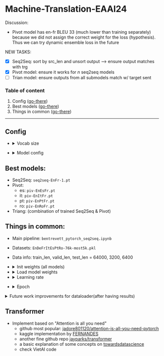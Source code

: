 # Machine-Translation-EAAI24

Discussion:
* Pivot model has en-fr BLEU 33 (much lower than training separately) because we did not assign the correct weight for the loss (hypothesis). Thus we can try dynamic ensemble loss in the future

NEW TASKS:
* [X] Seq2Seq: sort by src_len and unsort output --> ensure output matches with trg
* [X] Pivot model: ensure it works for $n$ seq2seq models
* [ ] Trian model: ensure outputs from all submodels match w/ target sent

### Table of content
1. Config ([go-there](#config))
1. Best models ([go-there](#best-models))
1. Things in common ([go-there](#things-in-common))
---

## Config

* <details><summary>Vocab size</summary>

    Build on first 64000 sentences of data `EnDeFrItEsPtRo-76k-most5k.pkl` with `min_freq=2`:
    * en: 6964
    * fr: 9703
    * es: 10461
    * it: 10712
    * pt: 10721
    * ro: 11989
</details>

* <details><summary>Model config</summary>

    * Embed_Dim = 256
    * Hidden_Dim = 512
    * Dropout = 0.5
</details>

## Best models:
* Seq2Seq: `seq2seq-EnFr-1.pt`
* Pivot:
    * es: `piv-EnEsFr.pt`
    * it: `piv-EnItFr.pt`
    * pt: `piv-EnPtFr.pt`
    * ro: `piv-EnRoFr.pt`
* Triang: (combination of trained Seq2Seq & Pivot)

## Things in common:
* Main pipeline: `bentrevett_pytorch_seq2seq.ipynb`
* Datasets: `EnDeFrItEsPtRo-76k-most5k.pkl`
* Data info: train_len, valid_len, test_len = 64000, 3200, 6400
* <details><summary>Init weights (all models)</summary>

    ```python
    def init_weights(m):
        for name, param in m.named_parameters():
            if 'weight' in name:
                nn.init.normal_(param.data, mean=0, std=0.01)
            else:
                nn.init.constant_(param.data, 0)    
    model.apply(init_weights);
    ```
    </details>

* <details><summary>Load model weights</summary>

    ```python
    checkpoint = torch.load('path_to_model/model_name.pt')
    model.load_state_dict(checkpoint['model_state_dict'])
    optimizer.load_state_dict(checkpoint['optimizer_state_dict'])
    scheduler.load_state_dict(checkpoint['scheduler_state_dict'])
    ```
    </details>

* <details><summary>Learning rate</summary>

    * Seq2Seq: start w/ $0.0012$, reduced by $\frac{2}{3}$ every epoch
    * Pivot: start w/ $0.0012$, reduced by $\frac{2}{3}$ at epoch 3rd, 6th, 8th, 9th, 10th.
</details>

* <details><summary>Epoch</summary>

    * Seq2Seq: 7
    * Pivot: 11
</details>



<details>
    <summary>Future work improvements for dataloader(after having results)</summary>

* Replace Field, BucketIterator with those:
    1. Use `build_vocab_from_iterator` ([example tutorial](https://pytorch.org/tutorials/beginner/text_sentiment_ngrams_tutorial.html))
    2. [torchtext.vocab](https://pytorch.org/text/stable/vocab.html)
    3. [torchtext tutorial general](https://pytorch.org/text/0.14.0/)
* `EmbeddingBag` with `offsets` can replace `Embedding` and `sent_len` is OPTIONAL since using `pack_padded_sequence` also reduces padding.

</details>

## Transformer
* Implement based on "Attention is all you need"
    * github most popular: [jadore801120/attention-is-all-you-need-pytorch](https://github.com/jadore801120/attention-is-all-you-need-pytorch/tree/master)
    * kaggle implementation by [FERNANDES](https://www.kaggle.com/code/ricafernandes/attention-is-all-you-need-paper-implementation/notebook)
    * another fine github repo [jayparks/transformer](https://github.com/jayparks/transformer/tree/master)
    * a basic explanation of some concepts on [towardsdatascience](https://towardsdatascience.com/attention-is-all-you-need-discovering-the-transformer-paper-73e5ff5e0634)
    * check VietAI code